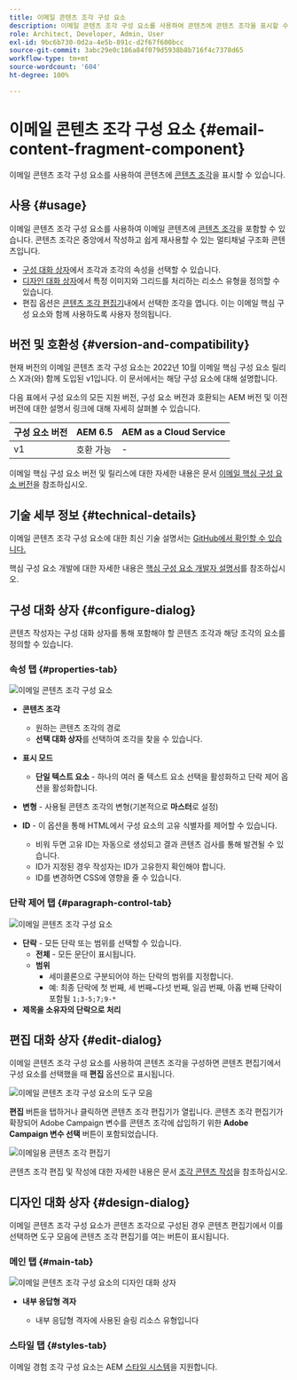 ```yaml
---
title: 이메일 콘텐츠 조각 구성 요소
description: 이메일 콘텐츠 조각 구성 요소를 사용하여 콘텐츠에 콘텐츠 조각을 표시할 수 있습니다.
role: Architect, Developer, Admin, User
exl-id: 9bc6b730-0d2a-4e5b-891c-d2f67f600bcc
source-git-commit: 3abc29e0c186a84f079d5938b8b716f4c7378d65
workflow-type: tm+mt
source-wordcount: '604'
ht-degree: 100%

---
```



# 이메일 콘텐츠 조각 구성 요소 {#email-content-fragment-component}

이메일 콘텐츠 조각 구성 요소를 사용하여 콘텐츠에 [콘텐츠 조각](https://experienceleague.adobe.com/docs/experience-manager-cloud-service/assets/content-fragments/content-fragments.html)을 표시할 수 있습니다.

## 사용 {#usage}

이메일 콘텐츠 조각 구성 요소를 사용하여 이메일 콘텐츠에 [콘텐츠 조각](https://experienceleague.adobe.com/docs/experience-manager-cloud-service/assets/content-fragments/content-fragments.html)을 포함할 수 있습니다. 콘텐츠 조각은 중앙에서 작성하고 쉽게 재사용할 수 있는 멀티채널 구조화 콘텐츠입니다.

* [구성 대화 상자](#configure-dialog)에서 조각과 조각의 속성을 선택할 수 있습니다.
* [디자인 대화 상자](#design-dialog)에서 특정 이미지와 그리드를 처리하는 리소스 유형을 정의할 수 있습니다.
* 편집 옵션은 [콘텐츠 조각 편집기](#edit-dialog)내에서 선택한 조각을 엽니다. 이는 이메일 핵심 구성 요소와 함께 사용하도록 사용자 정의됩니다.

## 버전 및 호환성 {#version-and-compatibility}

현재 버전의 이메일 콘텐츠 조각 구성 요소는 2022년 10월 이메일 핵심 구성 요소 릴리스 X과(와) 함께 도입된 v1입니다. 이 문서에서는 해당 구성 요소에 대해 설명합니다.

다음 표에서 구성 요소의 모든 지원 버전, 구성 요소 버전과 호환되는 AEM 버전 및 이전 버전에 대한 설명서 링크에 대해 자세히 살펴볼 수 있습니다.

| 구성 요소 버전 | AEM 6.5 | AEM as a Cloud Service |
|---|---|---|
| v1 | 호환 가능 | - |

이메일 핵심 구성 요소 버전 및 릴리스에 대한 자세한 내용은 문서 [이메일 핵심 구성 요소 버전](/help/email/versions.md)을 참조하십시오.

## 기술 세부 정보 {#technical-details}

이메일 콘텐츠 조각 구성 요소에 대한 최신 기술 설명서는 [GitHub에서 확인할 수 있습니다.](https://adobe.com/go/aem_cmp_tech_email_cf_v1_kr)

핵심 구성 요소 개발에 대한 자세한 내용은 [핵심 구성 요소 개발자 설명서](/help/developing/overview.md)를 참조하십시오.

## 구성 대화 상자 {#configure-dialog}

콘텐츠 작성자는 구성 대화 상자를 통해 포함해야 할 콘텐츠 조각과 해당 조각의 요소를 정의할 수 있습니다.

### 속성 탭 {#properties-tab}

![이메일 콘텐츠 조각 구성 요소](/help/email/assets/email-content-fragment-edit-properties.png)

* **콘텐츠 조각**

   * 원하는 콘텐츠 조각의 경로
   * **선택 대화 상자**&#x200B;를 선택하여 조각을 찾을 수 있습니다.

* **표시 모드**
   * **단일 텍스트 요소** - 하나의 여러 줄 텍스트 요소 선택을 활성화하고 단락 제어 옵션을 활성화합니다.
* **변형** - 사용될 콘텐츠 조각의 변형(기본적으로 **마스터**&#x200B;로 설정)

* **ID** - 이 옵션을 통해 HTML에서 구성 요소의 고유 식별자를 제어할 수 있습니다.
   * 비워 두면 고유 ID는 자동으로 생성되고 결과 콘텐츠 검사를 통해 발견될 수 있습니다.
   * ID가 지정된 경우 작성자는 ID가 고유한지 확인해야 합니다.
   * ID를 변경하면 CSS에 영향을 줄 수 있습니다.

### 단락 제어 탭 {#paragraph-control-tab}

![이메일 콘텐츠 조각 구성 요소](/help/assets/content-fragment-edit-paragraph.png)

* **단락** - 모든 단락 또는 범위를 선택할 수 있습니다.
   * **전체** - 모든 문단이 표시됩니다.
   * **범위**
      * 세미콜론으로 구분되어야 하는 단락의 범위를 지정합니다.
      * 예: 최종 단락에 첫 번째, 세 번째~다섯 번째, 일곱 번째, 아홉 번째 단락이 포함될 `1;3-5;7;9-*`
* **제목을 소유자의 단락으로 처리**

## 편집 대화 상자 {#edit-dialog}

이메일 콘텐츠 조각 구성 요소를 사용하여 콘텐츠 조각을 구성하면 콘텐츠 편집기에서 구성 요소를 선택했을 때 **편집** 옵션으로 표시됩니다.

![이메일 콘텐츠 조각 구성 요소의 도구 모음](/help/email/assets/email-content-fragment-edit-toolbar.png)

**편집** 버튼을 탭하거나 클릭하면 콘텐츠 조각 편집기가 열립니다. 콘텐츠 조각 편집기가 확장되어 Adobe Campaign 변수를 콘텐츠 조각에 삽입하기 위한 **Adobe Campaign 변수 선택** 버튼이 포함되었습니다.

![이메일용 콘텐츠 조각 편집기](/help/email/assets/email-content-fragment-editor.png)

콘텐츠 조각 편집 및 작성에 대한 자세한 내용은 문서 [조각 콘텐츠 작성](https://experienceleague.adobe.com/docs/experience-manager-cloud-service/content/assets/content-fragments/content-fragments-variations.html)을 참조하십시오.

## 디자인 대화 상자 {#design-dialog}

이메일 콘텐츠 조각 구성 요소가 콘텐츠 조각으로 구성된 경우 콘텐츠 편집기에서 이를 선택하면 도구 모음에 콘텐츠 조각 편집기를 여는 버튼이 표시됩니다.


### 메인 탭 {#main-tab}

![이메일 콘텐츠 조각 구성 요소의 디자인 대화 상자](/help/email/assets/email-content-fragment-design.png)

* **내부 응답형 격자**

   * 내부 응답형 격자에 사용된 슬링 리소스 유형입니다

### 스타일 탭 {#styles-tab}

이메일 경험 조각 구성 요소는 AEM [스타일 시스템](/help/get-started/authoring.md#component-styling)을 지원합니다.
